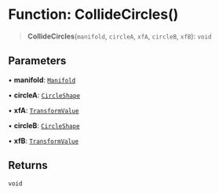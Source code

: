 # Function: CollideCircles()

> **CollideCircles**(`manifold`, `circleA`, `xfA`, `circleB`, `xfB`): `void`

## Parameters

• **manifold**: [`Manifold`](/api/classes/Manifold)

• **circleA**: [`CircleShape`](/api/classes/CircleShape)

• **xfA**: [`TransformValue`](/api/type-aliases/TransformValue)

• **circleB**: [`CircleShape`](/api/classes/CircleShape)

• **xfB**: [`TransformValue`](/api/type-aliases/TransformValue)

## Returns

`void`
